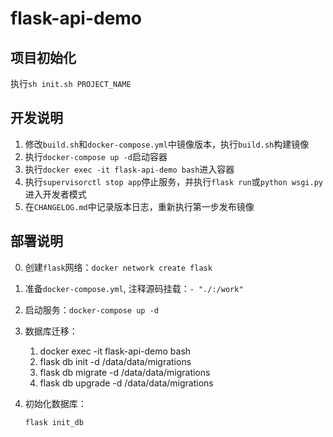 # flask-api-demo

## 项目初始化

执行`sh init.sh PROJECT_NAME`

## 开发说明

1. 修改`build.sh`和`docker-compose.yml`中镜像版本，执行`build.sh`构建镜像
2. 执行`docker-compose up -d`启动容器
3. 执行`docker exec -it flask-api-demo bash`进入容器
4. 执行`supervisorctl stop app`停止服务，并执行`flask run`或`python wsgi.py`进入开发者模式
5. 在`CHANGELOG.md`中记录版本日志，重新执行第一步发布镜像

## 部署说明

0. 创建`flask`网络：`docker network create flask`

1. 准备`docker-compose.yml`, 注释源码挂载：`- "./:/work"`

2. 启动服务：`docker-compose up -d`

3. 数据库迁移：

    1. docker exec -it flask-api-demo bash
    2. flask db init -d /data/data/migrations
    3. flask db migrate -d /data/data/migrations
    4. flask db upgrade -d /data/data/migrations

4. 初始化数据库：

   ```bash
   flask init_db
   ```

